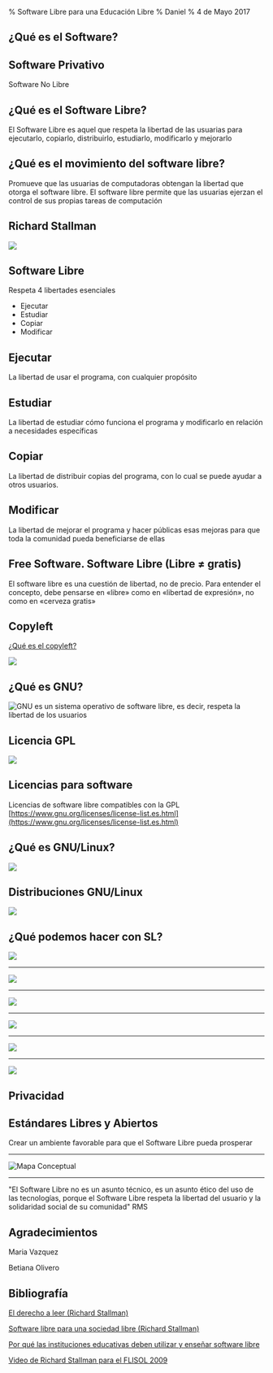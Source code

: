 % Software Libre para una Educación Libre
% Daniel
% 4 de Mayo 2017

¿Qué es el Software?
--------------------

Software Privativo
------------------
Software No Libre

¿Qué es el Software Libre?
--------------------------
El Software Libre es aquel que respeta la libertad de las usuarias para ejecutarlo, copiarlo, distribuirlo, estudiarlo, modificarlo y mejorarlo

¿Qué es el movimiento del software libre?
-----------------------------------------
Promueve que las usuarias de computadoras obtengan la libertad que otorga el software libre. El software libre permite que las usuarias ejerzan el control de sus propias tareas de computación

Richard Stallman
----------------

![](img/RMS_SL_esc.png)

Software Libre
--------------

Respeta 4 libertades esenciales

* Ejecutar
* Estudiar
* Copiar
* Modificar

Ejecutar
--------
La libertad de usar el programa, con cualquier propósito

Estudiar
--------
La libertad de estudiar cómo funciona el programa y modificarlo en relación a necesidades específicas

Copiar
------
La libertad de distribuir copias del programa, con lo cual se puede ayudar a otros usuarios.

Modificar
---------
La libertad de mejorar el programa y hacer públicas esas mejoras para que toda la comunidad pueda beneficiarse de ellas

Free Software. Software Libre (Libre ≠ gratis)
-------------------------
El software libre es una cuestión de libertad, no de precio. Para entender el concepto, debe pensarse en «libre» como en «libertad de expresión», no como en «cerveza gratis»

Copyleft
--------

[¿Qué es el copyleft?](https://www.gnu.org/licenses/copyleft.es.html)

![](img/copyleft.jpg)

¿Qué es GNU?
------------
![GNU es un sistema operativo de software libre, es decir, respeta la libertad de los usuarios](img/gnu-head.png)

Licencia GPL
------------
![](img/gpl.png)

Licencias para software
-----------------------
Licencias de software libre compatibles con la GPL
[https://www.gnu.org/licenses/license-list.es.html](https://www.gnu.org/licenses/license-list.es.html)

¿Qué es GNU/Linux?
------------------
![](img/gnu_tux.png)

Distribuciones GNU/Linux
------------------------
![](img/distros.jpg)

¿Qué podemos hacer con SL?
--------------------------
![](img/gnu.jpg)

----------------------

![](img/varios_sl.png)

------------------------

![](img/libreoffice.png)

------------------------

![](img/writer.png)

------------------

![](img/press.png)

------------------

![](img/calc.png)

Privacidad
----------

Estándares Libres y Abiertos
----------------------------
Crear un ambiente favorable para que el Software Libre pueda prosperar

---------------

![Mapa Conceptual](img/Mapa_conceptual_del_software_libre.jpg)

---------------

"El Software Libre no es un asunto técnico, es un asunto ético del
uso de las tecnologías, porque el Software Libre respeta la libertad
del usuario y la solidaridad social de su comunidad" RMS

Agradecimientos
---------------
Maria Vazquez

Betiana Olivero

Bibliografía
------------
[El derecho a leer (Richard Stallman)](https://www.gnu.org/philosophy/right-to-read.es.html)

[Software libre para una sociedad libre (Richard Stallman)](https://www.gnu.org/philosophy/fsfs/free_software.es.pdf)

[Por qué las instituciones educativas deben utilizar y enseñar software libre](https://www.gnu.org/education/edu-why.es.html)

[Video de Richard Stallman para el FLISOL 2009](https://vimeo.com/4152803)
